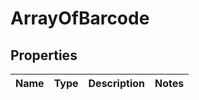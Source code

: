 # ArrayOfBarcode

## Properties
Name | Type | Description | Notes
------------ | ------------- | ------------- | -------------
